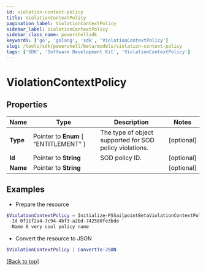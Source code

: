 ```yaml
---
id: violation-context-policy
title: ViolationContextPolicy
pagination_label: ViolationContextPolicy
sidebar_label: ViolationContextPolicy
sidebar_class_name: powershellsdk
keywords: ['go', 'golang', 'sdk', 'ViolationContextPolicy'] 
slug: /tools/sdk/powershell/beta/models/violation-context-policy
tags: ['SDK', 'Software Development Kit', 'ViolationContextPolicy']
---
```



# ViolationContextPolicy

## Properties

Name | Type | Description | Notes
------------ | ------------- | ------------- | -------------
**Type** |  Pointer to  **Enum** [  "ENTITLEMENT" ] | The type of object supported for SOD policy violations. | [optional] 
**Id** |  Pointer to **String** | SOD policy ID. | [optional] 
**Name** |  Pointer to **String** |  | [optional] 

## Examples

- Prepare the resource
```powershell
$ViolationContextPolicy = Initialize-PSSailpointBetaViolationContextPolicy  -Type ENTITLEMENT `
 -Id 0f11f2a4-7c94-4bf3-a2bd-742580fe3bde `
 -Name A very cool policy name
```

- Convert the resource to JSON
```powershell
$ViolationContextPolicy | ConvertTo-JSON
```


[[Back to top]](#) 

